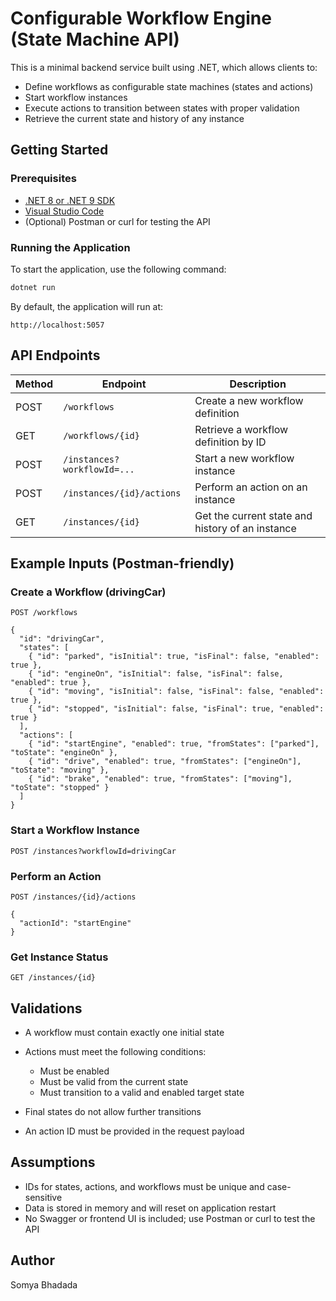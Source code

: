 # Configurable Workflow Engine (State Machine API)

This is a minimal backend service built using .NET, which allows clients to:

* Define workflows as configurable state machines (states and actions)
* Start workflow instances
* Execute actions to transition between states with proper validation
* Retrieve the current state and history of any instance

## Getting Started

### Prerequisites

* [.NET 8 or .NET 9 SDK](https://dotnet.microsoft.com/download)
* [Visual Studio Code](https://code.visualstudio.com/)
* (Optional) Postman or curl for testing the API

### Running the Application

To start the application, use the following command:

```bash
dotnet run
```

By default, the application will run at:

```
http://localhost:5057
```

## API Endpoints

| Method | Endpoint                    | Description                                      |
| ------ | --------------------------- | ------------------------------------------------ |
| POST   | `/workflows`                | Create a new workflow definition                 |
| GET    | `/workflows/{id}`           | Retrieve a workflow definition by ID             |
| POST   | `/instances?workflowId=...` | Start a new workflow instance                    |
| POST   | `/instances/{id}/actions`   | Perform an action on an instance                 |
| GET    | `/instances/{id}`           | Get the current state and history of an instance |

## Example Inputs (Postman-friendly)

### Create a Workflow (drivingCar)

```http
POST /workflows

{
  "id": "drivingCar",
  "states": [
    { "id": "parked", "isInitial": true, "isFinal": false, "enabled": true },
    { "id": "engineOn", "isInitial": false, "isFinal": false, "enabled": true },
    { "id": "moving", "isInitial": false, "isFinal": false, "enabled": true },
    { "id": "stopped", "isInitial": false, "isFinal": true, "enabled": true }
  ],
  "actions": [
    { "id": "startEngine", "enabled": true, "fromStates": ["parked"], "toState": "engineOn" },
    { "id": "drive", "enabled": true, "fromStates": ["engineOn"], "toState": "moving" },
    { "id": "brake", "enabled": true, "fromStates": ["moving"], "toState": "stopped" }
  ]
}
```

### Start a Workflow Instance

```http
POST /instances?workflowId=drivingCar
```

### Perform an Action

```http
POST /instances/{id}/actions

{
  "actionId": "startEngine"
}
```

### Get Instance Status

```http
GET /instances/{id}
```

## Validations

* A workflow must contain exactly one initial state
* Actions must meet the following conditions:

  * Must be enabled
  * Must be valid from the current state
  * Must transition to a valid and enabled target state
* Final states do not allow further transitions
* An action ID must be provided in the request payload

## Assumptions

* IDs for states, actions, and workflows must be unique and case-sensitive
* Data is stored in memory and will reset on application restart
* No Swagger or frontend UI is included; use Postman or curl to test the API

## Author

Somya Bhadada 

